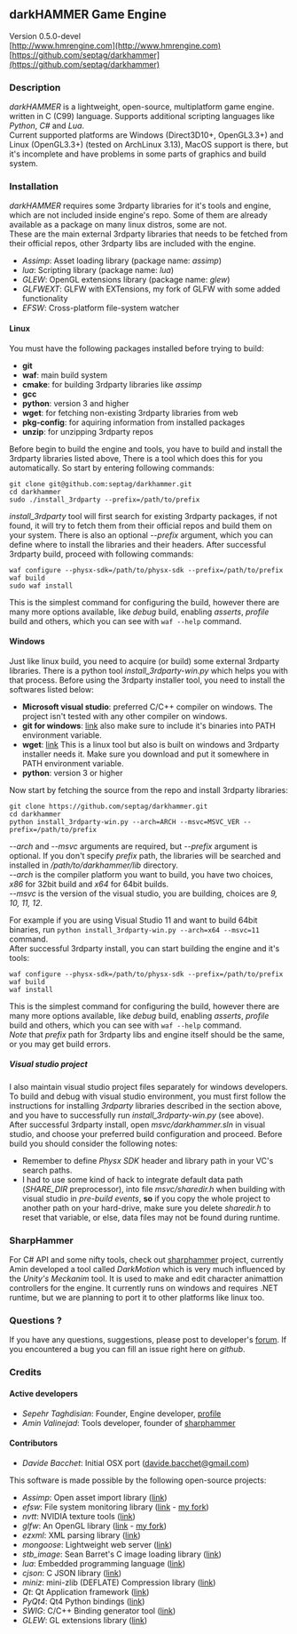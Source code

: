 ## darkHAMMER Game Engine

Version 0.5.0-devel  
[http://www.hmrengine.com](http://www.hmrengine.com)  
[https://github.com/septag/darkhammer](https://github.com/septag/darkhammer)  

### Description
*darkHAMMER* is a lightweight, open-source, multiplatform game engine. written in C (C99) language.
Supports additional scripting languages like *Python*, *C#* and *Lua*.  
Current supported platforms are Windows (Direct3D10+, OpenGL3.3+) and Linux (OpenGL3.3+) (tested on ArchLinux 3.13), MacOS support is there, but it's incomplete and have problems in some parts of graphics and build system.

### Installation

*darkHAMMER* requires some 3rdparty libraries for it's tools and engine, which are not included inside engine's repo. Some of them are already available as a package on many linux distros, some are not.  
These are the main external 3rdparty libraries that needs to be fetched from their official repos, other 3rdparty libs are included with the engine.

- *Assimp*: Asset loading library (package name: *assimp*)
- *lua*: Scripting library (package name: *lua*)
- *GLEW*: OpenGL extensions library (package name: *glew*)
- *GLFWEXT*: GLFW with EXTensions, my fork of GLFW with some added functionality
- *EFSW*: Cross-platform file-system watcher

#### Linux
You must have the following packages installed before trying to build:

- **git**
- **waf**: main build system
- **cmake**: for building 3rdparty libraries like *assimp*
- **gcc**
- **python**: version 3 and higher
- **wget**: for fetching non-existing 3rdparty libraries from web
- **pkg-config**: for aquiring information from installed packages
- **unzip**: for unzipping 3rdparty repos

Before begin to build the engine and tools, you have to build and install the 3rdparty libraries listed above, There is a tool which does this for you automatically. So start by entering following commands:

```
git clone git@github.com:septag/darkhammer.git
cd darkhammer
sudo ./install_3rdparty --prefix=/path/to/prefix
```

*install_3rdparty* tool will first search for existing 3rdparty packages, if not found, it will try to fetch them from their official repos and build them on your system. There is also an optional *--prefix* argument, which you can define where to install the libraries and their headers.
After successful 3rdparty build, proceed with following commands:

```
waf configure --physx-sdk=/path/to/physx-sdk --prefix=/path/to/prefix
waf build
sudo waf install
```

This is the simplest command for configuring the build, however there are many more options available, like *debug* build, enabling *asserts*, *profile* build and others, which you can see with `waf --help` command.

#### Windows
Just like linux build, you need to acquire (or build) some external 3rdparty libraries. There is a python tool *install_3rdparty-win.py* which helps you with that process. Before using the 3rdparty installer tool, you need to install the softwares listed below:  

- **Microsoft visual studio**: preferred C/C++ compiler on windows. The project isn't tested with any other compiler on windows.
- **git for windows**: [link](http://git-scm.com/download/win) also make sure to include it's binaries into PATH environment variable.
- **wget**: [link](http://users.ugent.be/~bpuype/wget/) This is a linux tool but also is built on windows and 3rdparty installer needs it. Make sure you download and put it somewhere in PATH environment variable.
- **python**: version 3 or higher

Now start by fetching the source from the repo and install 3rdparty libraries: 

```
git clone https://github.com/septag/darkhammer.git
cd darkhammer
python install_3rdparty-win.py --arch=ARCH --msvc=MSVC_VER --prefix=/path/to/prefix
```

*--arch* and *--msvc* arguments are required, but *--prefix* argument is optional. If you don't specify *prefix* path, the libraries will be searched and installed in */path/to/darkhammer/lib* directory.  
*--arch* is the compiler platform you want to build, you have two choices, *x86* for 32bit build and *x64* for 64bit builds.  
*--msvc* is the version of the visual studio, you are building, choices are *9, 10, 11, 12*.  

For example if you are using Visual Studio 11 and want to build 64bit binaries, run `python install_3rdparty-win.py --arch=x64 --msvc=11` command.  
After successful 3rdparty install, you can start building the engine and it's tools:  

```
waf configure --physx-sdk=/path/to/physx-sdk --prefix=/path/to/prefix
waf build
waf install
```

This is the simplest command for configuring the build, however there are many more options available, like *debug* build, enabling *asserts*, *profile* build and others, which you can see with `waf --help` command.  
*Note* that *prefix* path for 3rdparty libs and engine itself should be the same, or you may get build errors.

##### Visual studio project
I also maintain visual studio project files separately for windows developers. To build and debug with visual studio environment, you must first follow the instructions for installing *3rdparty* libraries described in the section above, and you have to successfully run *install_3rdparty-win.py* (see above).  
After successful 3rdparty install, open *msvc/darkhammer.sln* in visual studio, and choose your preferred build configuration and proceed. Before build you should consider the following notes:  

* Remember to define *Physx SDK* header and library path in your VC's search paths.
* I had to use some kind of hack to integrate default data path (*SHARE_DIR* preprocessor), into file *msvc/sharedir.h* when building with visual studio in *pre-build events*, **so** if you copy the whole project to another path on your hard-drive, make sure you delete *sharedir.h* to reset that variable, or else, data files may not be found during runtime.

### SharpHammer
For C# API and some nifty tools, check out [sharphammer](https://bitbucket.org/Amin67v/sharphammer) project, currently Amin developed a tool called *DarkMotion* which is very much influenced by the *Unity's Meckanim* tool. It is used to make and edit character animattion controllers for the engine. It currently runs on windows and requires .NET runtime, but we are planning to port it to other platforms like linux too.

### Questions ?
If you have any questions, suggestions, please post to developer's
[forum](http://hmrengine.com/forums/). If you encountered a bug you can fill an issue right here on *github*.

### Credits
#### Active developers
- *Sepehr Taghdisian*: Founder, Engine developer, [profile](https://github.com/septag)
- *Amin Valinejad*: Tools developer, founder of [sharphammer](https://bitbucket.org/Amin67v/sharphammer)

#### Contributors
- *Davide Bacchet*: Initial OSX port (davide.bacchet@gmail.com)

This software is made possible by the following open-source projects:

- *Assimp*: Open asset import library ([link](http://assimp.sourceforge.net/))
- *efsw*: File system monitoring library ([link](https://bitbucket.org/SpartanJ/efsw) - [my fork](https://bitbucket.org/sepul/efsw))
- *nvtt*: NVIDIA texture tools ([link](http://code.google.com/p/nvidia-texture-tools))
- *glfw*: An OpenGL library ([link](http://www.glfw.org) - [my fork](https://github.com/septag/glfw))
- *ezxml*: XML parsing library ([link](http://ezxml.sourceforge.net))
- *mongoose*: Lightweight web server ([link](https://code.google.com/p/mongoose))
- *stb_image*: Sean Barret's C image loading library ([link](http://nothings.org/stb_image.c))
- *lua*: Embedded programming language ([link](http://www.lua.org))
- *cjson*: C JSON library ([link](http://sourceforge.net/projects/cjson))
- *miniz*: mini-zlib (DEFLATE) Compression library ([link](http://code.google.com/p/miniz))
- *Qt*: Qt Application framework ([link](http://qt.digia.com))
- *PyQt4*: Qt4 Python bindings ([link](http://www.riverbankcomputing.com/software/pyqt/download))
- *SWIG*: C/C++ Binding generator tool ([link](http://www.swig.org))
- *GLEW*: GL extensions library ([link](http://glew.sourceforge.net/))

